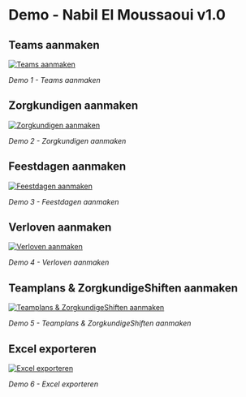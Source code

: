 # Demo - Nabil El Moussaoui v1.0
## Teams aanmaken
[![Teams aanmaken](https://img.youtube.com/vi/yPwWREr8QRw/0.jpg)](https://www.youtube.com/watch?v=yPwWREr8QRw)

_Demo 1 - Teams aanmaken_

## Zorgkundigen aanmaken
[![Zorgkundigen aanmaken](https://img.youtube.com/vi/pxyGouQB5H8/0.jpg)](https://www.youtube.com/watch?v=pxyGouQB5H8)

_Demo 2 - Zorgkundigen aanmaken_

## Feestdagen aanmaken
[![Feestdagen aanmaken](https://img.youtube.com/vi/tKfnOsb9Wqw/0.jpg)](https://www.youtube.com/watch?v=tKfnOsb9Wqw)

_Demo 3 - Feestdagen aanmaken_

## Verloven aanmaken
[![Verloven aanmaken](https://img.youtube.com/vi/NCJHTbQBces/0.jpg)](https://www.youtube.com/watch?v=NCJHTbQBces)

_Demo 4 - Verloven aanmaken_

## Teamplans & ZorgkundigeShiften aanmaken
[![Teamplans & ZorgkundigeShiften aanmaken](https://img.youtube.com/vi/kPIGZ7IklhM/0.jpg)](https://www.youtube.com/watch?v=kPIGZ7IklhM)

_Demo 5 - Teamplans & ZorgkundigeShiften aanmaken_

## Excel exporteren
[![Excel exporteren](https://img.youtube.com/vi/LmBSB_-HM_M/0.jpg)](https://www.youtube.com/watch?v=LmBSB_-HM_M)

_Demo 6 - Excel exporteren_
